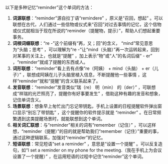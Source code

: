 以下是多种记忆“reminder”这个单词的方法：
1. **词源联想**：“reminder”源自拉丁语“remindere” ，原义是“召回，想起” 。可以联想在古代，人们通过一些信物或仪式来“召回”对过去事情的记忆，这个信物或仪式就相当于现在所说的“reminder（提醒物，提示）”，帮助人们想起重要事务。 
2. **词根词缀联想**：“re -”这个前缀有“再，又；回”的含义， “mind”常见意思为“头脑；思考” ，可以理解为“re -”让“mind（头脑）”再一次运转起来，回到对某事的关注上，也就是“提醒” ，加上表示“物”或“人”的名词后缀“ - er” ，“reminder”就成了提醒的东西或人。 
3. **词形联想**：“reminder”看上去有点像“re（阿姨） + mind（头脑） + er（儿子）” ，联想成阿姨在儿子头脑里植入信息，不断提醒他一些事情 ，这样“reminder”就和“提醒”的含义联系起来了。 
4. **发音联想**：“reminder”发音类似“瑞（re） 明（min） 的（der）” ，可联想成“祥瑞的光芒照亮了，提醒你有好事要发生” ，借助这种有趣的发音和想象，记住单词含义。 
5. **场景联想**：想象早上匆忙出门忘记带钥匙，手机上设置的日程提醒软件弹出窗口显示“别忘了带钥匙” ，这个提醒你的软件提示就是 “reminder” 。在日常频繁遇到这类提醒场景时，就能联想到这个单词。 
6. **相关词汇联想**：与“reminder”相关的词有“remember（记住）” ，可以这样想，“reminder（提醒）”的目的就是帮助我们“remember（记住）”重要的事，通过这种逻辑联系，加强对“reminder”的记忆。 
7. **短语联想**：常见短语“set a reminder” ，意思是“设置一个提醒” 。可以反复造句，如“I set a reminder on my phone for the meeting.（我在手机上为会议设置了一个提醒）” ，在运用短语的过程中记住“reminder”这个单词。 